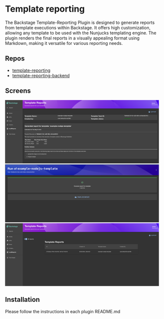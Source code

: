 # Template reporting

The Backstage Template-Reporting Plugin is designed to generate reports from template executions within Backstage. It offers high customization, allowing any template to be used with the Nunjucks templating engine. The plugin renders the final reports in a visually appealing format using Markdown, making it versatile for various reporting needs.

## Repos

- [template-reporting](./plugins/template-reporitng)
- [template-reporting-backend](./plugins/template-reporitng-backend)

## Screens

![Screenshot of the SingleReportPage](https://raw.githubusercontent.com/tduniec/backstage-template-reporting-plugin/main/plugins/template-reporting/docs/SingleReportView.png)
![Screenshot of TemplateOutputs](https://raw.githubusercontent.com/tduniec/backstage-template-reporting-plugin/main/plugins/template-reporting/docs/TemplateOutput.png)
![Screenshot of ReportListPage](https://raw.githubusercontent.com/tduniec/backstage-template-reporting-plugin/main/plugins/template-reporting/docs/ReportListPageAll.png)

## Installation

Please follow the instructions in each plugin README.md



